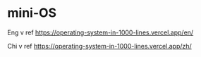 # mini-OS

Eng v
ref https://operating-system-in-1000-lines.vercel.app/en/

Chi v
ref https://operating-system-in-1000-lines.vercel.app/zh/
